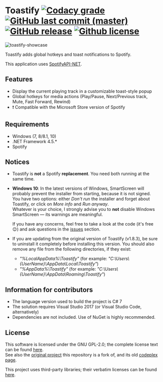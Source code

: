 Toastify
[![Codacy grade](https://img.shields.io/codacy/grade/dcbbd6b1f6cf45658a0f9232a5f35706.svg?label=Code%20Quality&maxAge=60)][aleab/toastify@codacy]
[![GitHub last commit (master)](https://img.shields.io/github/last-commit/aleab/toastify/master.svg?label=Last%20Commit&maxAge=60)][commits]
[![GitHub release](https://img.shields.io/github/release/aleab/toastify.svg?label=Release&maxAge=60)][release-latest]
[![Github license](https://img.shields.io/badge/License-GPL%20v2-blue.svg?maxAge=86400)][license]
========

![toastify-showcase][toastify-showcase]

Toastify adds global hotkeys and toast notifications to Spotify.

This application uses [SpotifyAPI-NET][SpotifyAPI-NET].

## Features
* Display the current playing track in a customizable toast-style popup
* Global hotkeys for media actions (Play/Pause, Next/Previous track, Mute, Fast Forward, Rewind)
* :heavy_exclamation_mark: Compatible with the Microsoft Store version of Spotify

## Requirements
* Windows (7, 8/8.1, 10)
* .NET Framework 4.5.*
* Spotify

## Notices
* Toastify is **not** a Spotify **replacement**. You need both running at the same time.
* **Windows 10**: In the latest versions of Windows, SmartScreen will probably prevent the installer from starting, because it is not signed.  
  You have two options: either *Don't run* the installer and forget about Toastify, or click on *More info* and *Run anyway*.  
  Whatever is your choice, I strongly advise you to **not** disable Windows SmartScreen — its warnings are meaningful.  

  If you have any concerns, feel free to take a look at the code (it's free :wink:) and ask questions in the [issues][issues] section.
* If you are updating from the original version of Toastify (v1.8.3), be sure to uninstall it completely before installing this version. You should also remove any file from the following directories, if they exist:
  - *"%LocalAppData%\Toastify"* (for example: *"C:\Users\\{UserName}\AppData\Local\Toastify"*)
  - *"%AppData%\Toastify"* (for example: *"C:\Users\\{UserName}\AppData\Roaming\Toastify"*)

## Information for contributors
* The language version used to build the project is C# 7
* The solution requires Visual Studio 2017 (or Visual Studio Code, alternatively)
* Dependencies are not included. Use of NuGet is highly recommended.

## License
This software is licensed under the GNU GPL-2.0; the complete license text can be found [here][license].  
See also the [original project](https://github.com/nachmore/toastify) this repository is a fork of, and its old [codeplex page][toastify@codeplex].

This project uses third-party libraries; their verbatim licenses can be found [here][license-3rdparty].


[//]: # (Links)

[toastify-showcase]: <https://raw.githubusercontent.com/aleab/toastify/gh-pages/images/toastify-showcase.png>
[license]: </LICENSE>
[license-3rdparty]: </LICENSE-3RD-PARTY>

[release-latest]: <https://github.com/aleab/toastify/releases/latest>
[commits]: <https://github.com/aleab/toastify/commits/master>
[issues]: <https://github.com/aleab/toastify/issues>

[aleab/toastify@codacy]: <https://www.codacy.com/app/aleab/toastify>
[SpotifyAPI-NET]: <https://github.com/JohnnyCrazy/SpotifyAPI-NET>
[toastify@codeplex]: <http://toastify.codeplex.com/>

